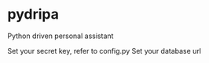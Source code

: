 # pydripa
Python driven personal assistant

Set your secret key, refer to config.py
Set your database url


